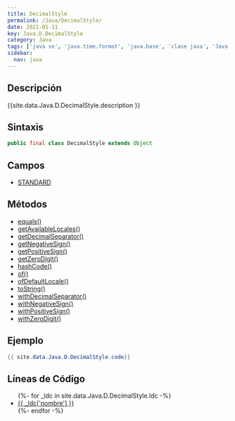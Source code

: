```yaml
---
title: DecimalStyle
permalink: /Java/DecimalStyle/
date: 2021-01-11
key: Java.D.DecimalStyle
category: Java
tags: ['java se', 'java.time.format', 'java.base', 'clase java', 'Java 1.8']
sidebar: 
  nav: java
---
```


## Descripción
{{site.data.Java.D.DecimalStyle.description }}

## Sintaxis
~~~java
public final class DecimalStyle extends Object
~~~

## Campos
* [STANDARD](/Java/DecimalStyle/STANDARD)

## Métodos
* [equals()](/Java/DecimalStyle/equals)
* [getAvailableLocales()](/Java/DecimalStyle/getAvailableLocales)
* [getDecimalSeparator()](/Java/DecimalStyle/getDecimalSeparator)
* [getNegativeSign()](/Java/DecimalStyle/getNegativeSign)
* [getPositiveSign()](/Java/DecimalStyle/getPositiveSign)
* [getZeroDigit()](/Java/DecimalStyle/getZeroDigit)
* [hashCode()](/Java/DecimalStyle/hashCode)
* [of()](/Java/DecimalStyle/of)
* [ofDefaultLocale()](/Java/DecimalStyle/ofDefaultLocale)
* [toString()](/Java/DecimalStyle/toString)
* [withDecimalSeparator()](/Java/DecimalStyle/withDecimalSeparator)
* [withNegativeSign()](/Java/DecimalStyle/withNegativeSign)
* [withPositiveSign()](/Java/DecimalStyle/withPositiveSign)
* [withZeroDigit()](/Java/DecimalStyle/withZeroDigit)

## Ejemplo
~~~java
{{ site.data.Java.D.DecimalStyle.code}}
~~~

## Líneas de Código
<ul>
{%- for _ldc in site.data.Java.D.DecimalStyle.ldc -%}
   <li>
       <a href="{{_ldc['url'] }}">{{ _ldc['nombre'] }}</a>
   </li>
{%- endfor -%}
</ul>
